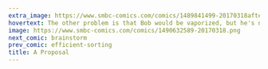 ```yaml
---
extra_image: https://www.smbc-comics.com/comics/1489841499-20170318after.png
hovertext: The other problem is that Bob would be vaporized, but he's not that interesting anyway.
image: https://www.smbc-comics.com/comics/1490632589-20170318.png
next_comic: brainstorm
prev_comic: efficient-sorting
title: A Proposal
---
```


